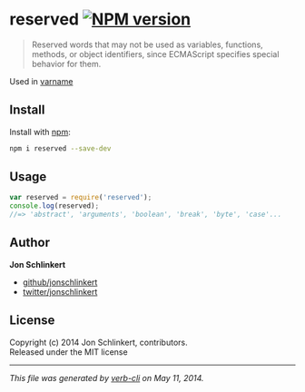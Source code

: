 # reserved [![NPM version](https://badge.fury.io/js/reserved.png)](http://badge.fury.io/js/reserved)

> Reserved words that may not be used as variables, functions, methods, or object identifiers, since ECMAScript specifies special behavior for them.

Used in [varname](https://github.com/jonschlinkert/varname)

## Install
Install with [npm](npmjs.org):

```bash
npm i reserved --save-dev
```


## Usage

```js
var reserved = require('reserved');
console.log(reserved);
//=> 'abstract', 'arguments', 'boolean', 'break', 'byte', 'case'...
```

## Author

**Jon Schlinkert**

+ [github/jonschlinkert](https://github.com/jonschlinkert)
+ [twitter/jonschlinkert](http://twitter.com/jonschlinkert)

## License
Copyright (c) 2014 Jon Schlinkert, contributors.  
Released under the MIT license

***

_This file was generated by [verb-cli](https://github.com/assemble/verb-cli) on May 11, 2014._